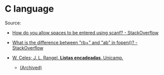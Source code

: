 # C language

Source:
 * [How do you allow spaces to be entered using scanf? - StackOverflow](https://stackoverflow.com/questions/1247989/how-do-you-allow-spaces-to-be-entered-using-scanf)

 * [What is the difference between "rb+" and "ab" in fopen()? - StackOverflow](https://stackoverflow.com/questions/43978465/what-is-the-difference-between-rb-and-ab-in-fopen)

 * [W. Celes; J. L. Rangel. **Listas encadeadas**. Unicamp.](https://www.ic.unicamp.br/~ra069320/PED/MC102/1s2008/Apostilas/Cap10.pdf)
    * [(Archived)](https://web.archive.org/web/20220421033620/https://www.ic.unicamp.br/~ra069320/PED/MC102/1s2008/Apostilas/Cap10.pdf)
